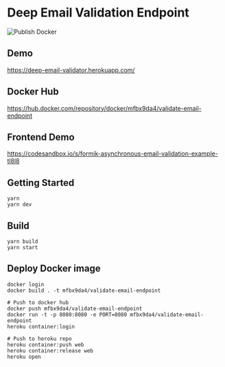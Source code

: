# Deep Email Validation Endpoint

![Publish Docker](https://github.com/mfbx9da4/deep-email-validator-express/workflows/Publish%20Docker/badge.svg)

## Demo

https://deep-email-validator.herokuapp.com/

## Docker Hub

https://hub.docker.com/repository/docker/mfbx9da4/validate-email-endpoint

## Frontend Demo

https://codesandbox.io/s/formik-asynchronous-email-validation-example-tl8l8

## Getting Started

```
yarn
yarn dev
```

## Build

```
yarn build
yarn start
```

## Deploy Docker image

```
docker login
docker build . -t mfbx9da4/validate-email-endpoint

# Push to docker hub
docker push mfbx9da4/validate-email-endpoint
docker run -t -p 8080:8080 -e PORT=8080 mfbx9da4/validate-email-endpoint
heroku container:login

# Push to heroku repo
heroku container:push web
heroku container:release web
heroku open
```

